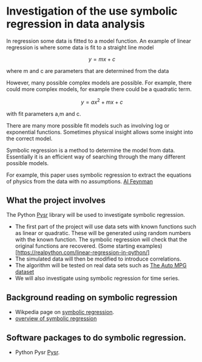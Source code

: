 # Investigation of the use symbolic regression in data analysis

In regression some data is fitted to a model function.
An example of linear regression is where some data is fit to
a straight line model

$$y = m x + c$$

where m and c are parameters that are determined from the data

However, many possible complex models are possible.
For example, there could more complex models, for example
there could be a quadratic term.


$$y = a  x^2 + m x + c $$

with fit parameters a,m and c.

There are many more possible fit models such as involving log
or exponential functions. Sometimes physical insight allows
some insight into the correct model.

Symbolic regression is a method to determine the model from
data. Essentially it is an efficient way of searching through the many
different possible models.

For example, this paper uses symbolic regression to extract the
equations of physics from the data with no assumptions.
[AI Feynman](https://www.science.org/doi/10.1126/sciadv.aay2631)

## What the project involves

The Python  [Pysr](https://github.com/MilesCranmer/PySR) library will be
used to investigate symbolic regression.

*  The first part of the project will use data sets with known functions such as linear or quadratic. These will be generated using random numbers with the known function. The symbolic regression will check that the original functions are recovered. (Some starting examples)[https://realpython.com/linear-regression-in-python/]
* The simulated data will then be modified to introduce correlations.
* The algorithm will be tested on real data sets such as
[The Auto MPG dataset](https://www.tensorflow.org/tutorials/keras/regression)
* We will also investigate using symbolic regression for time series.

##  Background reading on symbolic regression


* Wikpedia page on [symbolic regression](https://en.wikipedia.org/wiki/Symbolic_regression).
* [overview of symbolic regression](https://towardsdatascience.com/symbolic-regression-the-forgotten-machine-learning-method-ac50365a7d95)

## Software packages to do symbolic regression.

* Python Pysr [Pysr](https://github.com/MilesCranmer/PySR).
